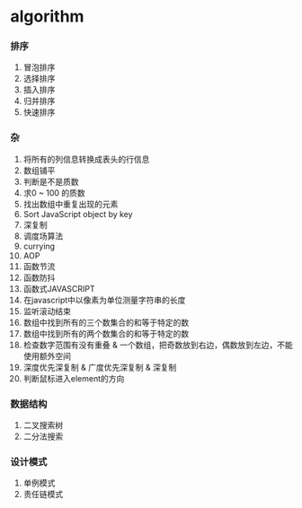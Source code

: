 # algorithm

### 排序
1. 冒泡排序
2. 选择排序
3. 插入排序
4. 归并排序
5. 快速排序

### 杂
1. 将所有的列信息转换成表头的行信息
2. 数组铺平
3. 判断是不是质数
4. 求0 ~ 100 的质数
5. 找出数组中重复出现的元素
6. Sort JavaScript object by key
7. 深复制
8. 调度场算法
9. currying
10. AOP
11. 函数节流
12. 函数防抖
13. 函数式JAVASCRIPT
14. 在javascript中以像素为单位测量字符串的长度
15. 监听滚动结束
16. 数组中找到所有的三个数集合的和等于特定的数
17. 数组中找到所有的两个数集合的和等于特定的数
18. 检查数字范围有没有重叠 & 一个数组，把奇数放到右边，偶数放到左边，不能使用额外空间
19. 深度优先深复制 & 广度优先深复制 & 深复制
20. 判断鼠标进入element的方向

### 数据结构
1. 二叉搜索树
2. 二分法搜索

### 设计模式
1. 单例模式
2. 责任链模式